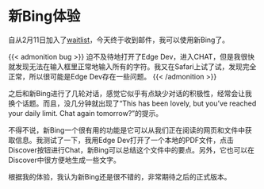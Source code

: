 # 新Bing体验

自从2月11日加入了[waitlist](https://www.bing.com/new)，今天终于收到邮件，我可以使用新Bing了。
<!--more-->

{{< admonition bug >}}
迫不及待地打开了Edge Dev，进入CHAT，但是我很快就发现无法在输入框里正常地输入所有的字符。我又在Safari上试了试，发现完全正常，所以很可能是Edge Dev存在一些问题。
{{< /admonition >}}

之后和新Bing进行了几轮对话，感觉它似乎有点缺少对话的积极性，经常会让我换个话题。而且，没几分钟就出现了“This has been lovely, but you’ve reached your daily limit. Chat again tomorrow?”的提示。

不得不说，新Bing一个很有用的功能是它可以从我们正在阅读的网页和文件中获取信息。我测试了一下，我用Edge Dev打开了一个本地的PDF文件，点击Discover按钮进行Chat，新Bing可以总结这个文件中的要点。另外，它也可以在Discover中很方便地生成一些文字。

根据我的体验，我认为新Bing还是很不错的，非常期待之后的正式版本。
